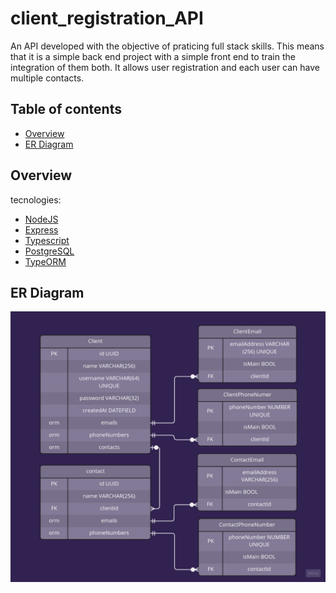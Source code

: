 # client_registration_API

An API developed with the objective of praticing full stack skills. This means that it is a simple back end project with a simple front end to train the integration of them both. It allows user registration and each user can have multiple contacts.

## Table of contents

- [Overview](#overview)
- [ER Diagram](#er-diagram)

## Overview

tecnologies:

- [NodeJS](https://nodejs.org/en/)
- [Express](https://expressjs.com/pt-br/)
- [Typescript](https://www.typescriptlang.org/)
- [PostgreSQL](https://www.postgresql.org/)
- [TypeORM](https://typeorm.io/)


## ER Diagram
![DER](ERdiagram.jpg)
